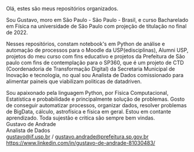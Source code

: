 Olá, estes são meus repositórios organizados. 

Sou Gustavo, moro em São Paulo - São Paulo - Brasil, e curso Bacharelado em Física na universidade de São Paulo com projeção de titulação no final de 2022.

Nesses repositórios, constam notebook's em Python de análise e automação de processos para o Moodle da USP(edisciplinas), Alumni USP, projetos do meu curso com fins educativo e projetos da Prefeitura de São paulo com fins de contemplação para  o SP360, que é um projeto de CTD (Coordenadoria de Transformação Digital) da Secretaria Municipal de Inovação e tecnologia, no qual sou Analista de Dados comissionado para alimentar paineis que viabilizam politicas de datadriven. 

Sou apaixonado pela linguagem Python, por Física Computacional, Estatística e probabilidade e principalmente solução de problemas. Gosto de conseguir automatizar processos, organizar dados, resolver problemas de BigData, cálculo, astrofísica e física em geral. Estou em contante aprendizado. Toda sujestão e critica são sempre bem vindas.
<br>
Gustavo de Andrade<br>
Analista de Dados<br>
gustavo@if.usp.br / gustavo.andrade@prefeitura.sp.gov.br<br>
https://www.linkedin.com/in/gustavo-de-andrade-81030483/
